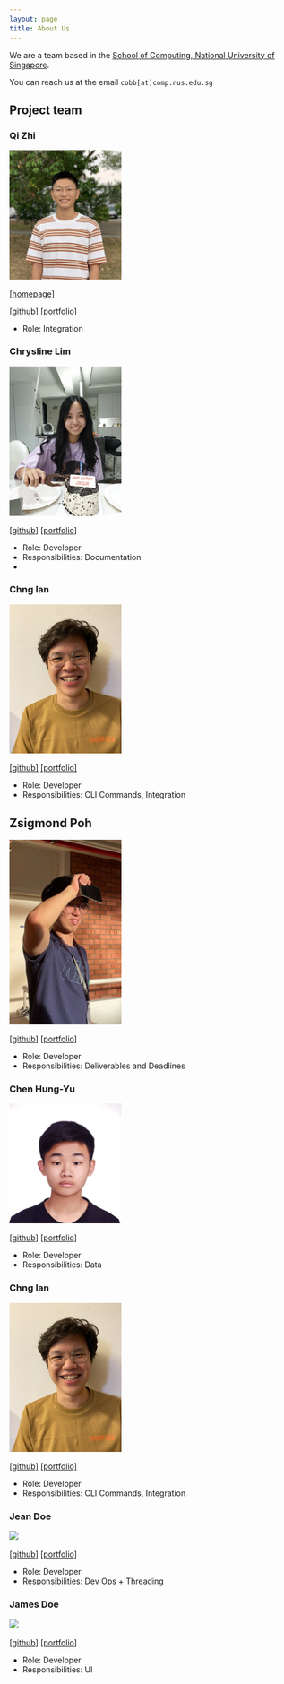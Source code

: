 ```yaml
---
layout: page
title: About Us
---
```


We are a team based in the [School of Computing, National University of Singapore](http://www.comp.nus.edu.sg).

You can reach us at the email `cobb[at]comp.nus.edu.sg`

## Project team

### Qi Zhi

<img src="images/riccqi.png" width="200px">


[[homepage](http://www.comp.nus.edu.sg/~damithch)]

[[github](https://github.com/riccqi)]
[[portfolio](team/riccqi.md)]

* Role: Integration

### Chrysline Lim

<img src="images/chryslinelim.png" width="200px">

[[github](http://github.com/chryslinelim)]
[[portfolio](team/chryslinelim.md)]

* Role: Developer
* Responsibilities: Documentation
* 
### Chng Ian

<img src="images/chngchngchng.png" width="200px">

[[github]](http://github.com/chnghchngchng)
[[portfolio]](team/chngian.md)

* Role: Developer
* Responsibilities: CLI Commands, Integration

## Zsigmond Poh

<img src="images/zsiggg.png" width="200px">

[[github](http://github.com/zsiggg)]
[[portfolio](team/zsiggg.md)]

* Role: Developer
* Responsibilities: Deliverables and Deadlines

### Chen Hung-Yu

<img src="images/jchilling.png" width="200px">

[[github](http://github.com/jchilling)]
[[portfolio](team/jchilling.md)]

* Role: Developer
* Responsibilities: Data

### Chng Ian

<img src="images/ian.png" width="200px">

[[github]](http://github.com/chnghchngchng)
[[portfolio]](team/chngian.md)

* Role: Developer
* Responsibilities: CLI Commands, Integration

### Jean Doe

<img src="images/johndoe.png" width="200px">

[[github](http://github.com/johndoe)]
[[portfolio](team/jchilling.md)]

* Role: Developer
* Responsibilities: Dev Ops + Threading

### James Doe

<img src="images/johndoe.png" width="200px">

[[github](http://github.com/johndoe)]
[[portfolio](team/jchilling.md)]

* Role: Developer
* Responsibilities: UI
